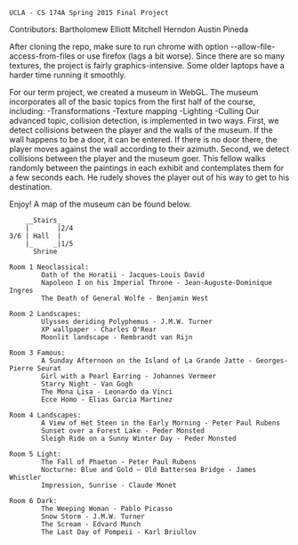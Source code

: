     UCLA - CS 174A Spring 2015 Final Project

Contributors:
    Bartholomew Elliott
    Mitchell Herndon
    Austin Pineda

After cloning the repo, make sure to run chrome with option
--allow-file-access-from-files or use firefox (lags a bit worse).
Since there are so many textures, the project is fairly graphics-intensive. Some older laptops have a harder time running it smoothly.

For our term project, we created a museum in WebGL. The museum incorporates all of the basic topics from the first half of the course, including:
    -Transformations
    -Texture mapping
    -Lighting
    -Culling
Our advanced topic, collision detection, is implemented in two ways. First, we detect collisions between the player and the walls of the museum. If the wall happens to be a door, it can be entered. If there is no door there, the player moves against the wall according to their azimuth. Second, we detect collisions between the player and the museum goer. This fellow walks randomly between the paintings in each exhibit and contemplates them for a few seconds each. He rudely shoves the player out of his way to get to his destination.

Enjoy! A map of the museum can be found below.
```
    __Stairs_
    |       |2/4
3/6 | Hall  |
    |_     _|1/5
      Shrine

Room 1 Neoclassical:
        Oath of the Horatii - Jacques-Louis David
        Napoleon I on his Imperial Throne - Jean-Auguste-Dominique Ingres
        The Death of General Wolfe - Benjamin West

Room 2 Landscapes:
        Ulysses deriding Polyphemus - J.M.W. Turner
        XP wallpaper - Charles O'Rear
        Moonlit landscape - Rembrandt van Rijn

Room 3 Famous:
        A Sunday Afternoon on the Island of La Grande Jatte - Georges-Pierre Seurat
        Girl with a Pearl Earring - Johannes Vermeer
        Starry Night - Van Gogh
        The Mona Lisa - Leonardo da Vinci
        Ecce Homo - Elias Garcia Martinez
        
Room 4 Landscapes:
        A View of Het Steen in the Early Morning - Peter Paul Rubens
        Sunset over a Forest Lake - Peder Monsted
        Sleigh Ride on a Sunny Winter Day - Peder Monsted

Room 5 Light:
        The Fall of Phaeton - Peter Paul Rubens
        Nocturne: Blue and Gold – Old Battersea Bridge - James Whistler
        Impression, Sunrise - Claude Monet

Room 6 Dark:
        The Weeping Woman - Pablo Picasso
        Snow Storm - J.M.W. Turner
        The Scream - Edvard Munch
        The Last Day of Pompeii - Karl Briullov
```
